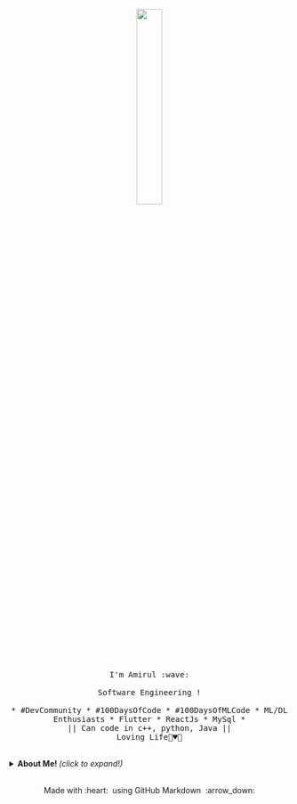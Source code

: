 <p align="center">
  <img src="https://media.giphy.com/media/kl5ctZSctCbE4/giphy.gif" width="30%">
  <br><br>
  <samp>
    I'm Amirul :wave:
    <br><br>
    Software Engineering !
    <br><br>
    * #DevCommunity * #100DaysOfCode * #100DaysOfMLCode * ML/DL Enthusiasts * Flutter * ReactJs * MySql *
                  <br> || Can code in c++, python, Java || <br>
                        Loving Life🌼♥️🥰
  </samp>
</p>

<br>
<details>
  <summary> <b> About Me! </b> <i>(click to expand!)</i> </summary>
      Coming Soon . . .
</details>

<br>

<p align="center">
  Made with :heart: &nbsp;using GitHub Markdown &nbsp;:arrow_down:
</p>
